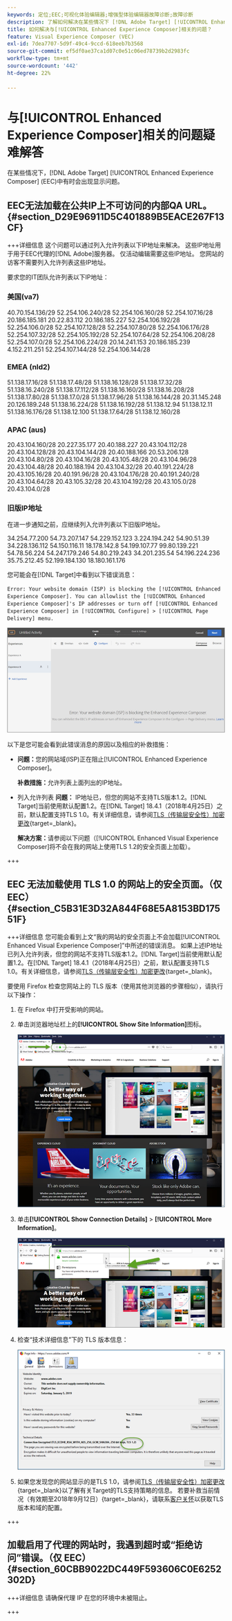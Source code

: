 ```yaml
---
keywords: 定位;EEC;可视化体验编辑器;增强型体验编辑器故障诊断;故障诊断
description: 了解如何解决在某些情况下 [!DNL Adobe Target] [!UICONTROL Enhanced Experience Composer] (EEC)中有时出现的问题。
title: 如何解决与[!UICONTROL Enhanced Experience Composer]相关的问题？
feature: Visual Experience Composer (VEC)
exl-id: 7dea7707-5d9f-49c4-9ccd-618eeb7b3568
source-git-commit: ef5df0ae37ca1d07c0e51c06ed78739b2d2983fc
workflow-type: tm+mt
source-wordcount: '442'
ht-degree: 22%

---
```


# 与[!UICONTROL Enhanced Experience Composer]相关的问题疑难解答

在某些情况下，[!DNL Adobe Target] [!UICONTROL Enhanced Experience Composer] (EEC)中有时会出现显示问题。

## EEC无法加载在公共IP上不可访问的内部QA URL。 {#section_D29E96911D5C401889B5EACE267F13CF}


+++详细信息
这个问题可以通过列入允许列表以下IP地址来解决。 这些IP地址用于用于EEC代理的[!DNL Adobe]服务器。 仅活动编辑需要这些IP地址。 您网站的访客不需要列入允许列表这些IP地址。

要求您的IT团队允许列表以下IP地址：

### 美国(va7)

40.70.154.136/29
52.254.106.240/28
52.254.106.160/28
52.254.107.16/28
20.186.185.181
20.22.83.112
20.186.185.227
52.254.106.192/28
52.254.106.0/28
52.254.107.128/28
52.254.107.80/28
52.254.106.176/28
52.254.107.32/28
52.254.105.192/28
52.254.107.64/28
52.254.106.208/28
52.254.107.0/28
52.254.106.224/28
20.14.241.153
20.186.185.239
4.152.211.251
52.254.107.144/28
52.254.106.144/28

### EMEA (nld2)

51.138.17.16/28
51.138.17.48/28
51.138.16.128/28
51.138.17.32/28
51.138.16.240/28
51.138.17.112/28
51.138.16.160/28
51.138.16.208/28
51.138.17.80/28
51.138.17.0/28
51.138.17.96/28
51.138.16.144/28
20.31.145.248
20.126.189.248
51.138.16.224/28
51.138.16.192/28
51.138.12.94
51.138.12.11
51.138.16.176/28
51.138.12.100
51.138.17.64/28
51.138.12.160/28

### APAC (aus)

20.43.104.160/28
20.227.35.177
20.40.188.227
20.43.104.112/28
20.43.104.128/28
20.43.104.144/28
20.40.188.166
20.53.206.128
20.43.104.80/28
20.43.104.16/28
20.43.105.48/28
20.43.104.96/28
20.43.104.48/28
20.40.188.194
20.43.104.32/28
20.40.191.224/28
20.43.105.16/28
20.40.191.96/28
20.43.104.176/28
20.40.191.240/28
20.43.104.64/28
20.43.105.32/28
20.43.104.192/28
20.43.105.0/28
20.43.104.0/28

### 旧版IP地址

在进一步通知之前，应继续列入允许列表以下旧版IP地址。

34.254.77.200
54.73.207.147
54.229.152.123
3.224.194.242
54.90.51.39
34.228.136.112
54.150.116.11
18.178.142.8
54.199.107.77
99.80.139.221
54.78.56.224
54.247.179.246
54.80.219.243
34.201.235.54
54.196.224.236
35.75.212.45
52.199.184.130
18.180.161.176

您可能会在[!DNL Target]中看到以下错误消息：

`Error: Your website domain (ISP) is blocking the [!UICONTROL Enhanced Experience Composer]. You can allowlist the [!UICONTROL Enhanced Experience Composer]'s IP addresses or turn off [!UICONTROL Enhanced Experience Composer] in [!UICONTROL Configure] > [!UICONTROL Page Delivery] menu.`

![EEC_error图像](assets/EEC_error.png)

以下是您可能会看到此错误消息的原因以及相应的补救措施：

* **问题：**&#x200B;您的网站域(ISP)正在阻止[!UICONTROL Enhanced Experience Composer]。

  **补救措施：**&#x200B;允许列表上面列出的IP地址。

* 列入允许列表 **问题：** IP地址已，但您的网站不支持TLS版本1.2。[!DNL Target]当前使用默认配置1.2。在[!DNL Target] 18.4.1（2018年4月25日）之前，默认配置支持TLS 1.0。有关详细信息，请参阅[TLS（传输层安全性）加密更改](https://experienceleague.adobe.com/docs/target-dev/developer/implementation/tls-transport-layer-security-encryption.html){target=_blank}。

  **解决方案：**&#x200B;请参阅以下问题（[!UICONTROL Enhanced Visual Experience Composer]将不会在我的网站上使用TLS 1.2的安全页面上加载）。

+++

## EEC 无法加载使用 TLS 1.0 的网站上的安全页面。（仅 EEC） {#section_C5B31E3D32A844F68E5A8153BD17551F}

+++详细信息
您可能会看到上文“我的网站的安全页面上不会加载[!UICONTROL Enhanced Visual Experience Composer]”中所述的错误消息。 如果上述IP地址已列入允许列表，但您的网站不支持TLS版本1.2。[!DNL Target]当前使用默认配置1.2。在[!DNL Target] 18.4.1（2018年4月25日）之前，默认配置支持TLS 1.0。有关详细信息，请参阅[TLS（传输层安全性）加密更改](https://experienceleague.adobe.com/docs/target-dev/developer/implementation/tls-transport-layer-security-encryption.html){target=_blank}。

要使用 Firefox 检查您网站上的 TLS 版本（使用其他浏览器的步骤相似），请执行以下操作：

1. 在 Firefox 中打开受影响的网站。
1. 单击浏览器地址栏上的&#x200B;**[!UICONTROL Show Site Information]**&#x200B;图标。

   ![firefox_more_info图像](assets/firefox_more_info.png)

1. 单击&#x200B;**[!UICONTROL Show Connection Details]** > **[!UICONTROL More Information]**。

   ![firefox_more_info_2图像](assets/firefox_more_info_2.png)

1. 检查“技术详细信息”下的 TLS 版本信息：

   ![firefox_more_info_3图像](assets/firefox_more_info_3.png)

1. 如果您发现您的网站显示的是TLS 1.0，请参阅[TLS（传输层安全性）加密更改](https://experienceleague.adobe.com/docs/target-dev/developer/implementation/tls-transport-layer-security-encryption.html){target=_blank}以了解有关Target的TLS支持策略的信息。 若要补救当前情况（有效期至2018年9月12日）{target=_blank}，请联系[客户关怀](/help/main/cmp-resources-and-contact-information.md#reference_ACA3391A00EF467B87930A450050077C)以获取TLS版本和域的配置。

+++

## 加载启用了代理的网站时，我遇到超时或“拒绝访问”错误。（仅 EEC） {#section_60CBB9022DC449F593606C0E6252302D}

+++详细信息
请确保代理 IP 在您的环境中未被阻止。

+++
